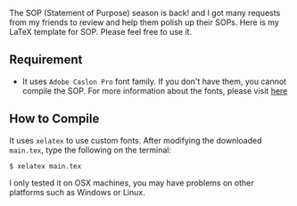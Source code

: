 The SOP (Statement of Purpose) season is back! and I got many requests
from my friends to review and help them polish up their SOPs. Here is
my LaTeX template for SOP. Please feel free to use it.

Requirement
-----------

 + It uses `Adobe Caslon Pro` font family. If you don't have them, you
 cannot compile the SOP. For more information about the fonts, please
 visit
 [here](http://store1.adobe.com/cfusion/store/html/index.cfm?store=OLS-US&event=displayFontPackage&code=1712)

How to Compile
--------------

 It uses `xelatex` to use custom fonts. After modifying the downloaded
 `main.tex`, type the following on the terminal:

    $ xelatex main.tex

 I only tested it on OSX machines, you may have problems on other
 platforms such as Windows or Linux.
